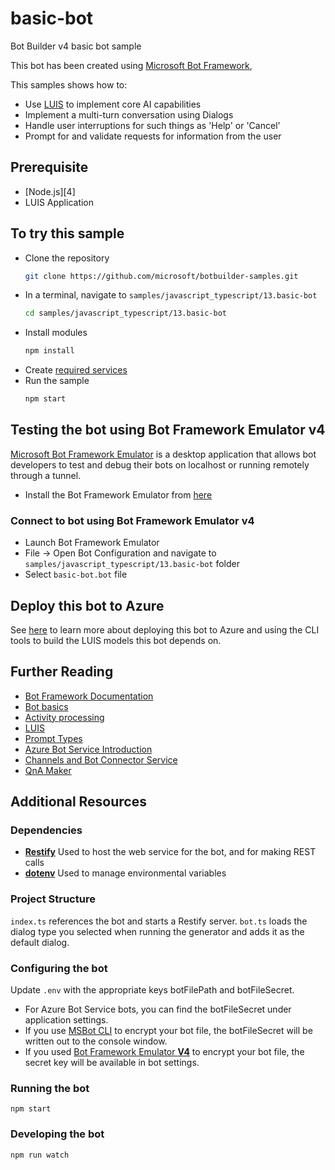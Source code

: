 # basic-bot
Bot Builder v4 basic bot sample

This bot has been created using [Microsoft Bot Framework](https://dev.botframework.com),

This samples shows how to:
- Use [LUIS](https://luis.ai) to implement core AI capabilities
- Implement a multi-turn conversation using Dialogs
- Handle user interruptions for such things as 'Help' or 'Cancel'
- Prompt for and validate requests for information from the user

## Prerequisite
- [Node.js][4]
- LUIS Application

## To try this sample
- Clone the repository
  ```bash
  git clone https://github.com/microsoft/botbuilder-samples.git
  ```
- In a terminal, navigate to `samples/javascript_typescript/13.basic-bot`
  ```bash
  cd samples/javascript_typescript/13.basic-bot
  ```
- Install modules
  ```bash
  npm install
  ```
- Create [required services](./deploymentScripts/DEPLOY.MD)
- Run the sample
  ```bash
  npm start
  ```


## Testing the bot using Bot Framework Emulator **v4**
[Microsoft Bot Framework Emulator](https://github.com/microsoft/botframework-emulator) is a desktop application that allows bot developers to test and debug their bots on localhost or running remotely through a tunnel.

- Install the Bot Framework Emulator from [here](https://github.com/Microsoft/BotFramework-Emulator/releases)

### Connect to bot using Bot Framework Emulator v4
- Launch Bot Framework Emulator
- File -> Open Bot Configuration and navigate to `samples/javascript_typescript/13.basic-bot` folder
- Select `basic-bot.bot` file

## Deploy this bot to Azure
See [here](./deploymentScripts/DEPLOY.md) to learn more about deploying this bot to Azure and using the CLI tools to build the LUIS models this bot depends on.

## Further Reading
- [Bot Framework Documentation](https://docs.botframework.com)
- [Bot basics](https://docs.microsoft.com/en-us/azure/bot-service/bot-builder-basics?view=azure-bot-service-4.0)
- [Activity processing](https://docs.microsoft.com/en-us/azure/bot-service/bot-builder-concept-activity-processing?view=azure-bot-service-4.0)
- [LUIS](https://luis.ai)
- [Prompt Types](https://docs.microsoft.com/en-us/azure/bot-service/bot-builder-prompts?view=azure-bot-service-4.0&tabs=javascript)
- [Azure Bot Service Introduction](https://docs.microsoft.com/en-us/azure/bot-service/bot-service-overview-introduction?view=azure-bot-service-4.0)
- [Channels and Bot Connector Service](https://docs.microsoft.com/en-us/azure/bot-service/bot-concepts?view=azure-bot-service-4.0)
- [QnA Maker](https://qnamaker.ai)

## Additional Resources

### Dependencies

- **[Restify](http://restify.com)** Used to host the web service for the bot, and for making REST calls
- **[dotenv](https://github.com/motdotla/dotenv)** Used to manage environmental variables

### Project Structure

`index.ts` references the bot and starts a Restify server. `bot.ts` loads the dialog type you selected when running the generator and adds it as the default dialog.

### Configuring the bot

Update `.env` with the appropriate keys botFilePath and botFileSecret.
  - For Azure Bot Service bots, you can find the botFileSecret under application settings.
  - If you use [MSBot CLI](https://github.com/microsoft/botbuilder-tools) to encrypt your bot file, the botFileSecret will be written out to the console window.
  - If you used [Bot Framework Emulator **V4**](https://github.com/microsoft/botframework-emulator) to encrypt your bot file, the secret key will be available in bot settings.

### Running the bot

```
npm start
```
### Developing the bot

```
npm run watch
```



